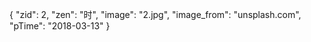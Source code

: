 {
  "zid": 2,
  "zen": "时",
  "image": "2.jpg",
  "image_from": "unsplash.com",
  "pTime": "2018-03-13"
}
